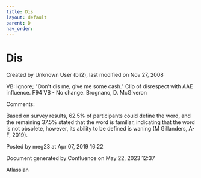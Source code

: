 ```yaml
---
title: Dis
layout: default
parent: D
nav_order:
---
```


# Dis

Created by  Unknown User (bli2), last modified on Nov 27, 2008

VB: Ignore; &quot;Don't dis me, give me some cash.&quot; Clip of disrespect with AAE influence. F94 VB - No change. Brognano, D. McGiveron

Comments:

Based on survey results, 62.5% of participants could define the word, and the remaining 37.5% stated that the word is familiar, indicating that the word is not obsolete, however, its ability to be defined is waning (M Gillanders, A-F, 2019).

Posted by meg23 at Apr 07, 2019 16:22

Document generated by Confluence on May 22, 2023 12:37

Atlassian
